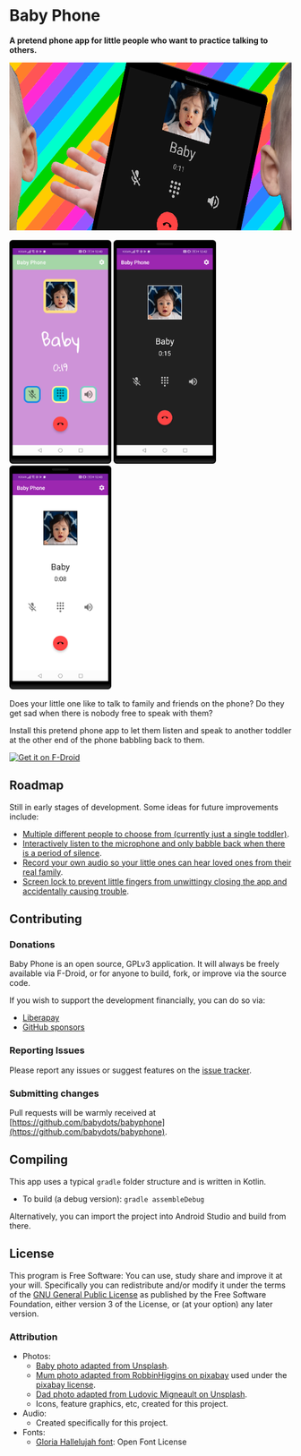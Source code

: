 # Baby Phone

**A pretend phone app for little people who want to practice talking to others.**

<img src="./fastlane/metadata/android/en-US/images/featureGraphic.png" height="300" />

<img src="./fastlane/metadata/android/en-US/images/phoneScreenshots/01_colour_theme.png" alt="Screenshot of pretend phone app (crazy rainbow theme)" height="400"> <img src="./fastlane/metadata/android/en-US/images/phoneScreenshots/01_dark_theme.png" alt="Screenshot of pretend phone app (dark theme)" height="400"> <img src="./fastlane/metadata/android/en-US/images/phoneScreenshots/01_light_theme.png" alt="Screenshot of pretend phone app (light theme)" height="400">

Does your little one like to talk to family and friends on the phone? Do they get sad when there is nobody free to speak with them?

Install this pretend phone app to let them listen and speak to another toddler at the other end of the phone babbling back to them.

[<img src="https://fdroid.gitlab.io/artwork/badge/get-it-on.png"
     alt="Get it on F-Droid"
     height="80">](https://f-droid.org/packages/com.serwylo.babyphone/)

## Roadmap

Still in early stages of development. Some ideas for future improvements include:

* [Multiple different people to choose from (currently just a single toddler)](https://github.com/babydots/babyphone/issues/2).
* [Interactively listen to the microphone and only babble back when there is a period of silence](https://github.com/babydots/babyphone/issues/3).
* [Record your own audio so your little ones can hear loved ones from their real family](https://github.com/babydots/babyphone/issues/4).
* [Screen lock to prevent little fingers from unwittingy closing the app and accidentally causing trouble](https://github.com/babydots/babyphone/issues/5).

## Contributing

### Donations

Baby Phone is an open source, GPLv3 application. It will always be freely available via F-Droid, or for anyone to build, fork, or improve via the source code.

If you wish to support the development financially, you can do so via:

* [Liberapay](https://liberapay.com/BabyDots/donate)
* [GitHub sponsors](https://github.com/sponsors/pserwylo)
<!--* [Google Play](https://play.google.com/store/apps/details?id=com.serwylo.babyphone) - The version on Google Play is the exact same version as F-Droid (i.e. the .apk built and signed by F-Droid). However, it is available for a minimal price to facilitate donations to support development. -->

### Reporting Issues

Please report any issues or suggest features on the [issue tracker](https://github.com/babydots/babyphone/issues).

### Submitting changes

Pull requests will be warmly received at [https://github.com/babydots/babyphone](https://github.com/babydots/babyphone).

## Compiling

This app uses a typical `gradle` folder structure and is written in Kotlin.

 * To build (a debug version): `gradle assembleDebug`

Alternatively, you can import the project into Android Studio and build from there.

## License

This program is Free Software: You can use, study share and improve it at your will. Specifically you can redistribute and/or modify it under the terms of the [GNU General Public License](https://www.gnu.org/licenses/gpl.html) as published by the Free Software Foundation, either version 3 of the License, or (at your option) any later version.

### Attribution

* Photos:
  * [Baby photo adapted from Unsplash](https://unsplash.com/photos/tRSOnb_SBvk).
  * [Mum photo adapted from RobbinHiggins on pixabay](https://pixabay.com/photos/surprised-woman-young-portrait-3355958/) used under the [pixabay license](https://pixabay.com/service/license/).
  * [Dad photo adapted from Ludovic Migneault on Unsplash](https://unsplash.com/photos/5xbCj_VWKcs).
  * Icons, feature graphics, etc, created for this project.
* Audio:
  * Created specifically for this project.
* Fonts:
  * [Gloria Hallelujah font](https://fonts.google.com/specimen/Gloria+Hallelujah?category=Handwriting&preview.text=Baby&preview.text_type=custom#standard-styles): Open Font License
